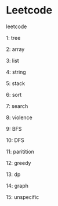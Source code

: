 # Leetcode
leetcode

1: tree

2: array

3: list

4: string

5: stack

6: sort

7: search

8: violence

9: BFS

10: DFS

11: paritition

12: greedy

13: dp

14: graph

15: unspecific
